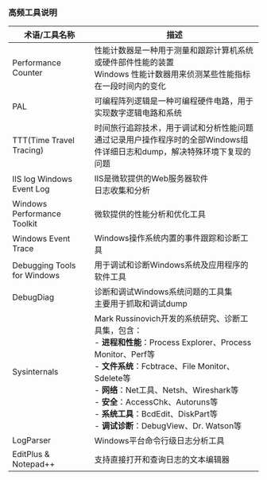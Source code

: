 ### 高频工具说明
| 术语/工具名称               | 描述                                                                                                                                                                                                                                                                                                                                     |
| --------------------------- | ---------------------------------------------------------------------------------------------------------------------------------------------------------------------------------------------------------------------------------------------------------------------------------------------------------------------------------------- |
| Performance Counter         | 性能计数器是一种用于测量和跟踪计算机系统或硬件部件性能的装置<br>Windows 性能计数器用来侦测某些性能指标在一段时间内的变化                                                                                                                                                                                                                 |
| PAL                         | 可编程阵列逻辑是一种可编程硬件电路，用于实现数字逻辑电路和系统                                                                                                                                                                                                                                                                           |
| TTT(Time Travel Tracing)    | 时间旅行追踪技术，用于调试和分析性能问题<br>通过记录用户操作程序时的全部Windows组件详细日志和dump，解决特殊环境下复现的问题                                                                                                                                                                                                              |
| IIS log Windows Event Log   | IIS是微软提供的Web服务器软件<br>日志收集和分析                                                                                                                                                                                                                                                                                           |
| Windows Performance Toolkit | 微软提供的性能分析和优化工具                                                                                                                                                                                                                                                                                                             |
| Windows Event Trace         | Windows操作系统内置的事件跟踪和诊断工具                                                                                                                                                                                                                                                                                                  |
| Debugging Tools for Windows | 用于调试和诊断Windows系统及应用程序的软件工具                                                                                                                                                                                                                                                                                            |
| DebugDiag                   | 诊断和调试Windows系统问题的工具集<br>主要用于抓取和调试dump                                                                                                                                                                                                                                                                              |
| Sysinternals                | Mark Russinovich开发的系统研究、诊断工具集，包含：<br>- **进程和性能**：Process Explorer、Process Monitor、Perf等<br>- **文件系统**：Fcbtrace、File Monitor、Sdelete等<br>- **网络**：Net工具、Netsh、Wireshark等<br>- **安全**：AccessChk、Autoruns等<br>- **系统工具**：BcdEdit、DiskPart等<br>- **调试诊断**：DebugView、Dr. Watson等 |
| LogParser                   | Windows平台命令行级日志分析工具                                                                                                                                                                                                                                                                                                          |
| EditPlus & Notepad++        | 支持直接打开和查询日志的文本编辑器                                                                                                                                                                                                                                                                                                       |
